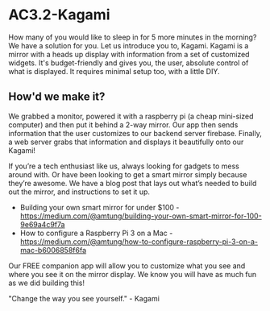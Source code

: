 # AC3.2-Kagami
How many of you would like to sleep in for 5 more minutes in the morning?
We have a solution for you. Let us introduce you to, Kagami. Kagami is a mirror with a heads up display with information from a set of customized widgets. It's budget-friendly and gives you, the user, absolute control of what is displayed. It requires minimal setup too, with a little DIY. 

## How'd we make it?
We grabbed a monitor, powered it with a raspberry pi (a cheap mini-sized computer) and then put it behind a 2-way mirror. Our app then sends information that the user customizes to our backend server firebase. Finally, a web server grabs that information and displays it beautifully onto our Kagami!

If you’re a tech enthusiast like us, always looking for gadgets to mess around with. Or have been looking to get a smart mirror simply because they’re awesome. We have a blog post that lays out what’s needed to build out the mirror, and instructions to set it up. 

- Building your own smart mirror for under $100 -
https://medium.com/@amtung/building-your-own-smart-mirror-for-100-9e69a4c9f7a
- How to configure a Raspberry Pi 3 on a Mac -
https://medium.com/@amtung/how-to-configure-raspberry-pi-3-on-a-mac-b6006858f6fa

Our FREE companion app will allow you to customize what you see and where you see it on the mirror display. We know you will have as much fun as we did building this!

"Change the way you see yourself."  - Kagami
